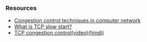 ### Resources
- [Congestion control techniques in computer network](https://www.geeksforgeeks.org/congestion-control-techniques-in-computer-networks/)
- [What is TCP slow start?](https://youtu.be/rgPcxg8gjho)
- [TCP congestion control(video)(hindi)](https://youtu.be/0bc_T_pEZmo)
